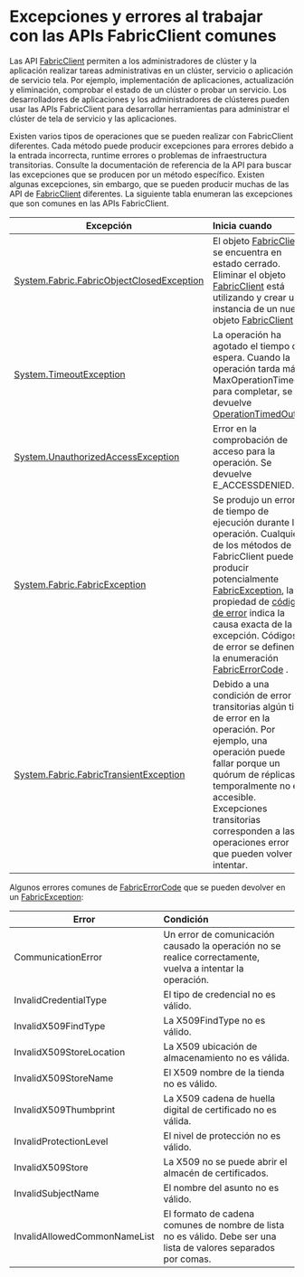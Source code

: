 <properties
   pageTitle="Comunes FabricClient excepciones | Microsoft Azure"
   description="Describe las excepciones y los errores que se pueden producir por las APIs FabricClient mientras lleva a cabo operaciones de administración de clúster y aplicación comunes."
   services="service-fabric"
   documentationCenter=".net"
   authors="rwike77"
   manager="timlt"
   editor=""/>

<tags
   ms.service="service-fabric"
   ms.devlang="dotnet"
   ms.topic="article"
   ms.tgt_pltfrm="NA"
   ms.workload="NA"
   ms.date="08/25/2016"
   ms.author="ryanwi"/>

# <a name="common-exceptions-and-errors-when-working-with-the-fabricclient-apis"></a>Excepciones y errores al trabajar con las APIs FabricClient comunes
Las API [FabricClient](https://msdn.microsoft.com/library/system.fabric.fabricclient.aspx) permiten a los administradores de clúster y la aplicación realizar tareas administrativas en un clúster, servicio o aplicación de servicio tela. Por ejemplo, implementación de aplicaciones, actualización y eliminación, comprobar el estado de un clúster o probar un servicio. Los desarrolladores de aplicaciones y los administradores de clústeres pueden usar las APIs FabricClient para desarrollar herramientas para administrar el clúster de tela de servicio y las aplicaciones.

Existen varios tipos de operaciones que se pueden realizar con FabricClient diferentes.  Cada método puede producir excepciones para errores debido a la entrada incorrecta, runtime errores o problemas de infraestructura transitorias.  Consulte la documentación de referencia de la API para buscar las excepciones que se producen por un método específico. Existen algunas excepciones, sin embargo, que se pueden producir muchas de las API de [FabricClient](https://msdn.microsoft.com/library/system.fabric.fabricclient.aspx) diferentes. La siguiente tabla enumeran las excepciones que son comunes en las APIs FabricClient.

|Excepción| Inicia cuando|
|---------|:-----------|
|[System.Fabric.FabricObjectClosedException](https://msdn.microsoft.com/library/system.fabric.fabricobjectclosedexception.aspx)|El objeto [FabricClient](https://msdn.microsoft.com/library/system.fabric.fabricclient.aspx) se encuentra en estado cerrado. Eliminar el objeto [FabricClient](https://msdn.microsoft.com/library/system.fabric.fabricclient.aspx) está utilizando y crear una instancia de un nuevo objeto [FabricClient](https://msdn.microsoft.com/library/system.fabric.fabricclient.aspx) . |
|[System.TimeoutException](https://msdn.microsoft.com/library/system.timeoutexception.aspx)|La operación ha agotado el tiempo de espera. Cuando la operación tarda más MaxOperationTimeout para completar, se devuelve [OperationTimedOut](https://msdn.microsoft.com/library/system.fabric.fabricerrorcode.aspx) .|
|[System.UnauthorizedAccessException](https://msdn.microsoft.com/en-us/library/system.unauthorizedaccessexception.aspx)|Error en la comprobación de acceso para la operación. Se devuelve E_ACCESSDENIED.|
|[System.Fabric.FabricException](https://msdn.microsoft.com/library/system.fabric.fabricexception.aspx)|Se produjo un error de tiempo de ejecución durante la operación. Cualquiera de los métodos de FabricClient puede producir potencialmente [FabricException](https://msdn.microsoft.com/library/system.fabric.fabricexception.aspx), la propiedad de [código de error](https://msdn.microsoft.com/library/system.fabric.fabricexception.errorcode.aspx) indica la causa exacta de la excepción. Códigos de error se definen en la enumeración [FabricErrorCode](https://msdn.microsoft.com/library/system.fabric.fabricerrorcode.aspx) .|
|[System.Fabric.FabricTransientException](https://msdn.microsoft.com/library/system.fabric.fabrictransientexception.aspx)|Debido a una condición de error transitorias algún tipo de error en la operación. Por ejemplo, una operación puede fallar porque un quórum de réplicas temporalmente no es accesible. Excepciones transitorias corresponden a las operaciones error que pueden volver a intentar.|

Algunos errores comunes de [FabricErrorCode](https://msdn.microsoft.com/library/system.fabric.fabricerrorcode.aspx) que se pueden devolver en un [FabricException](https://msdn.microsoft.com/library/system.fabric.fabricexception.aspx):

|Error| Condición|
|---------|:-----------|
|CommunicationError|Un error de comunicación causado la operación no se realice correctamente, vuelva a intentar la operación.|
|InvalidCredentialType|El tipo de credencial no es válido.|
|InvalidX509FindType|La X509FindType no es válido.|
|InvalidX509StoreLocation|La X509 ubicación de almacenamiento no es válida.|
|InvalidX509StoreName|El X509 nombre de la tienda no es válido.|
|InvalidX509Thumbprint|La X509 cadena de huella digital de certificado no es válida.|
|InvalidProtectionLevel|El nivel de protección no es válido.|
|InvalidX509Store|La X509 no se puede abrir el almacén de certificados.|
|InvalidSubjectName|El nombre del asunto no es válido.|
|InvalidAllowedCommonNameList|El formato de cadena comunes de nombre de lista no es válido. Debe ser una lista de valores separados por comas.|

